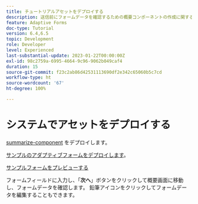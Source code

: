 ```yaml
---
title: チュートリアルアセットをデプロイする
description: 送信前にフォームデータを確認するための概要コンポーネントの作成に関するチュートリアル。
feature: Adaptive Forms
doc-type: Tutorial
version: 6.4,6.5
topic: Development
role: Developer
level: Experienced
last-substantial-update: 2023-01-22T00:00:00Z
exl-id: 98c2759a-6995-4664-9c96-9062b049caf4
duration: 15
source-git-commit: f23c2ab86d42531113690df2e342c65060b5c7cd
workflow-type: ht
source-wordcount: '67'
ht-degree: 100%

---
```


# システムでアセットをデプロイする

[summarize-component](assets/summarize-component.zip) をデプロイします。 

[サンプルのアダプティブフォームをデプロイします](assets/sample-adaptive-form.zip)。

[サンプルフォームをプレビューする](http://localhost:4502/content/dam/formsanddocuments/testsummary/jcr:content?wcmmode=disabled)

フォームフィールドに入力し、「**次へ**」ボタンをクリックして概要画面に移動し、フォームデータを確認します。 鉛筆アイコンをクリックしてフォームデータを編集することもできます。
